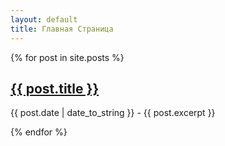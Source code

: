 ```yaml
---
layout: default
title: Главная Страница
---
```


{% for post in site.posts %}
  <h2><a href="{{ post.url }}">{{ post.title }}</a></h2>
  <p>{{ post.date | date_to_string }} - {{ post.excerpt }}</p>
{% endfor %}
